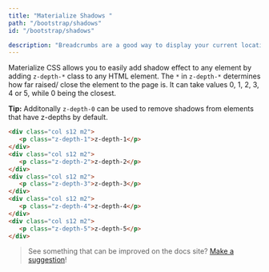 ```yaml
---
title: "Materialize Shadows	"
path: "/bootstrap/shadows"
id: "/bootstrap/shadows"

description: "Breadcrumbs are a good way to display your current location. This is usually used when you have multiple layers of content."
---
```


Materialize CSS allows you to easily add shadow effect to any element by adding `z-depth-*` class to any HTML element. The `*` in `z-depth-*` determines how far raised/ close the element to the page is. It can take values 0, 1, 2, 3, 4 or 5, while 0 being the closest.
	
<div class="tip"><p><strong>Tip:</strong> Additonally <code>z-depth-0</code> can be used to remove shadows from elements that have z-depths by default.</p></div>

```html
<div class="col s12 m2">
   <p class="z-depth-1">z-depth-1</p>
</div>
<div class="col s12 m2">
   <p class="z-depth-2">z-depth-2</p>
</div>
<div class="col s12 m2">
   <p class="z-depth-3">z-depth-3</p>
</div>
<div class="col s12 m2">
   <p class="z-depth-4">z-depth-4</p>
</div>
<div class="col s12 m2">
   <p class="z-depth-5">z-depth-5</p>
</div>
```

>See something that can be improved on the docs site? [Make a suggestion](/programs/edit-the-doc-site.html)!
